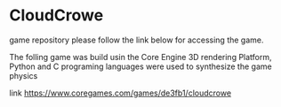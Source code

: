 # CloudCrowe
game repository
please follow the link below for accessing the game.

The folling game was build usin the Core Engine 3D rendering Platform, Python and C programing languages were used to synthesize the game physics 

link
https://www.coregames.com/games/de3fb1/cloudcrowe
